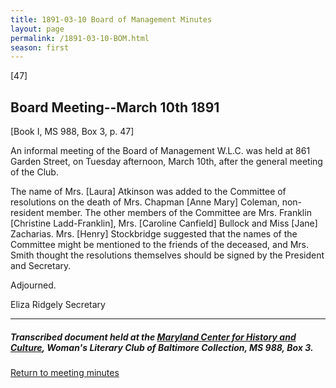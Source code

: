```yaml
---
title: 1891-03-10 Board of Management Minutes
layout: page
permalink: /1891-03-10-BOM.html
season: first
---
```


<style>
    #maincontent{
        font-size:1.4em;
    }
</style>
[47]

## Board Meeting--March 10th 1891
[Book I, MS 988, Box 3, p. 47]

An informal meeting of the Board of Management W.L.C. was held at 861 Garden Street, on Tuesday afternoon, March 10th, after the general meeting of the Club.

The name of Mrs. [Laura] Atkinson was added to the Committee of resolutions on the death of Mrs. Chapman [Anne Mary] Coleman, non-resident member. The other members of the Committee are Mrs. Franklin [Christine Ladd-Franklin], Mrs. [Caroline Canfield] Bullock and Miss [Jane] Zacharias. Mrs. [Henry] Stockbridge suggested that the names of the Committee might be mentioned to the friends of the deceased, and Mrs. Smith thought the resolutions themselves should be signed by the President and Secretary.

Adjourned.

Eliza Ridgely 
Secretary

<hr>

##### Transcribed document held at the [Maryland Center for History and Culture](http://mdhs.org/), Woman's Literary Club of Baltimore Collection, MS 988, Box 3. 

[Return to meeting minutes](https://elizajames.github.io/WLCB_draft/search/index.html?q=%2Bseason%3Afirst)